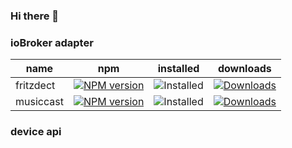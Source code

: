 ### Hi there 👋

### ioBroker adapter
|name|npm|installed|downloads|
|----|---|---------|-|
|fritzdect|[![NPM version](https://img.shields.io/npm/v/iobroker.fritzdect?style=flat-square)](https://www.npmjs.com/package/iobroker.fritzdect)|![Installed](http://iobroker.live/badges/fritzdect-installed.svg)|[![Downloads](https://img.shields.io/npm/dm/iobroker.fritzdect?label=npm%20downloads&style=flat-square)](https://www.npmjs.com/package/iobroker.fritzdect)|
|musiccast|[![NPM version](https://img.shields.io/npm/v/iobroker.musiccast?style=flat-square)](https://www.npmjs.com/package/iobroker.musiccast)|![Installed](http://iobroker.live/badges/musiccast-installed.svg)|[![Downloads](https://img.shields.io/npm/dm/iobroker.musiccast?label=npm%20downloads&style=flat-square)](https://www.npmjs.com/package/iobroker.musiccast)|


### device api

<!--
**foxthefox/foxthefox** is a ✨ _special_ ✨ repository because its `README.md` (this file) appears on your GitHub profile.

Here are some ideas to get you started:

- 🔭 I’m currently working on ...
- 🌱 I’m currently learning ...
- 👯 I’m looking to collaborate on ...
- 🤔 I’m looking for help with ...
- 💬 Ask me about ...
- 📫 How to reach me: ...
- 😄 Pronouns: ...
- ⚡ Fun fact: ...
-->
